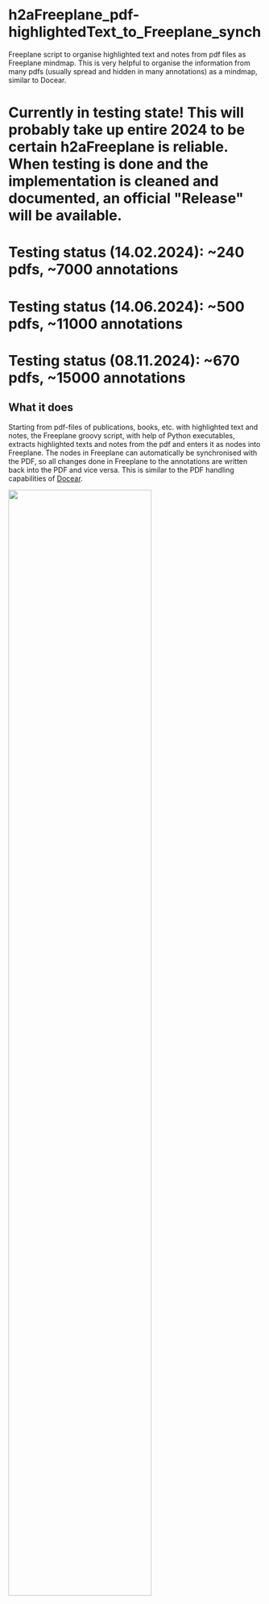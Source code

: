 # h2aFreeplane_pdf-highlightedText_to_Freeplane_synch
Freeplane script to organise highlighted text and notes from pdf files as Freeplane mindmap. This is very helpful to organise the information from many pdfs (usually spread and hidden in many annotations) as a mindmap, similar to Docear.

# Currently in testing state! This will probably take up entire 2024 to be certain h2aFreeplane is reliable. When testing is done and the implementation is cleaned and documented, an official "Release" will be available.
# Testing status (14.02.2024): ~240 pdfs, ~7000 annotations
# Testing status (14.06.2024): ~500 pdfs, ~11000 annotations
# Testing status (08.11.2024): ~670 pdfs, ~15000 annotations

## What it does
Starting from pdf-files of publications, books, etc. with highlighted text and notes, the Freeplane groovy script, with help of Python executables, extracts highlighted texts and notes from the pdf and enters it as nodes into Freeplane. The nodes in Freeplane can automatically be synchronised with the PDF, so all changes done in Freeplane to the annotations are written back into the PDF and vice versa. This is similar to the PDF handling capabilities of [Docear](https://www.youtube.com/watch?v=yDAfcSHxjbM).

<img src="https://github.com/jfriedlein/h2aFreeplane_pdf-highlightedText_to_Freeplane_synch/blob/main/docu/h2aFreeplane%20-%20overview.png" width=75% height=75%>

## Why use h2aFreeplane? Why organise pdf highlights and annotations as mindmap?
Whether h2aFreeplane is an asset to your toolbox depends on your working style. I tend to read many publications as pdf, thereby highlighting text that is important or contains key phrases or valuable information, and adding pop-up notes with ideas/questions/todos. Thereby, one collects a vast amount of information, which is however spread over hundreds of pdfs. If you remember having read something, the chances are high you won't find it again. Even searching the internet might let you down as it does not know what pdfs you have read and sometimes the pdf's underlying text content is not searchable or quite messed up.
Here mindmaps come into play as they are able to collect a vast amount of information, make the data groupable, let you collapse/hide parts, and are fully searchable (searching extracted pdf annotations is much faster than searching the entire text content of pdfs). However, if you collect the data manually, it is a lot of work and almost impossible to maintain/synchronise the mindmap and the pdfs.
h2aFreeplane resolves all of these issues.

[Freeplane How-To](https://www.oldergeeks.com/downloads/files/freeplane-handbook-fullcircle-parts-1-15.pdf)

## Installation and setup
1. Install the mindmapping software Freeplane (https://docs.freeplane.org/) (h2aFreeplane tested for 1.10.4 and 1.12.5 on Linux and xxx on Windows)
2. Download the h2aFreeplane package (at the moment download this repository), unpack the folder somewhere on your hard drive, e.g. "~/h2aFreeplane_pdf-highlightedText_to_Freeplane_synch"
3. Adapt the Freeplane preferences under Tools->Preferences to allow automatic script execution (read and write permission are needed to create the tmp-files that transfer the information from Freeplane to the h2a-Python-executables and back, execution of external programs is needed to execute the h2a-Python-executables and start the pdf-viewer, it might be necessary to allow network operations if some file are located e.g. on a USB stick)

<img src="https://github.com/jfriedlein/h2aFreeplane_pdf-highlightedText_to_Freeplane_synch/blob/main/docu/Freeplane%20settings%20for%20script%20execution.png" width=50% height=50%>

4. In the Freeplane preferences add the path to "~/h2aFreeplane_pdf-highlightedText_to_Freeplane_synch" to the "Script search path", see figure above
5. Restart Freeplane to let it load the scripts.
6. After the restart, you should see both scripts under Tools->Scripts

<img src="https://github.com/jfriedlein/h2aFreeplane_pdf-highlightedText_to_Freeplane_synch/blob/main/docu/Freeplane%20with%20successfully%20loaded%20h2aFreeplane%20scripts.png" width=50% height=50%>

7. You can assign hotkeys to the execution of both scripts. I prefer "alt+h" for exeuction of "H2a Freeplane", and "alt+p" for execution of "H2a Open Pdf on Annot Page"
8. To hide the attributes and attribute symbols for the annotation nodes: View->Node attributes->"Hide all attributes" and turn off "Show icon for attributes"

## Usage
Exemplary pdf with highlighted text:

<img src="https://github.com/jfriedlein/h2aFreeplane_pdf-highlightedText_to_Freeplane_synch/blob/main/docu/Exemplary%20pdf.png" width=50% height=50%>

1. Drag&Drop (holding ctrl+shift to get a link to the pdf, not a file copy) a pdf file into your mindmap.
2. Execute the script "H2a Freeplane" (e.g. by hotkey "alt+h"). Running the script for the first time might take several seconds, because it appears to be compiled. When you run a script for the first time, a warning may appear as script execution can be a security concern. If in question, look through the code or execute it partially.
3. Now the mindmap should list all annotations as child nodes to the pdf-file and the content field of each annotation in the pdf should contain the extracted content.

<img src="https://github.com/jfriedlein/h2aFreeplane_pdf-highlightedText_to_Freeplane_synch/blob/main/docu/Exemplary%20pdf%20with%20loaded%20annotations.png" width=50% height=50%>
<img src="https://github.com/jfriedlein/h2aFreeplane_pdf-highlightedText_to_Freeplane_synch/blob/main/docu/Exemplary%20pdf%20after%20first%20h2a.png" width=50% height=50%>

4. Now you can freely modify the annotation content and afterwards execute the script "H2a Freeplane" (e.g. by hotkey "alt+h") again to write your changes back into the pdf to synchronise both.
<img src="https://github.com/jfriedlein/h2aFreeplane_pdf-highlightedText_to_Freeplane_synch/blob/main/docu/Exemplary%20pdf%20with%20loaded%20annotations%20after%20some%20manual%20cleaning.png" width=50% height=50%>

5. If you select one of the annotation nodes and execute the script "H2a Open Pdf on Annot Page" (e.g. by "alt+p" or clicking the button symbol at the front of an annotation node which needs to be selected), you can open the pdf directly jumping to the page where the selected annotation is located. Note that you will have to enter the paths to your desired pdf-viewer in the "h2aOpenPdfOnAnnotPage.groovy" script to be able to use it. By default, the script uses the default pdf viewer set on your PC to make sure the pdf can be opened. However, this default option does not support jumping to the annotation page. To enable this feature you can choose your desired pdf viewer and the paths and commands inside the h2aOpenPdfOnAnnotPage.groovy script.

<img src="https://github.com/jfriedlein/h2aFreeplane_pdf-highlightedText_to_Freeplane_synch/blob/main/docu/Exemplary%20PDF%20after%20h2a%20and%20some%20manual%20cleaning.png" width=50% height=50%>

6. You can continue to add annotations in the pdf, delete them, change existing annotations, etc. and use the script "H2a Freeplane" to synchronise Freeplane and the PDF.

7. After running h2aFreeplane on a pdf, the keyword "h2a" is added to the "keywords" field of the pdf metadata. This can be displayed e.g. in a file explorer to already see there whether a file has already been processed by h2aFreeplane. For windows file explorer [PDF Property Extension](https://coolsoft.altervista.org/en/pdfpropertyextension#technicaldetails) can enable showing pdf metadata. For Linux ...?

8. In case of any problems, error messages should pop-up. In case of issues please create an "Issue" here in GitHub. Moreover, the Freeplane log files (open via Tools->Open user directory->logs->log.0) also give some information on the process of the script.

## Software scheme
Freeplane -> groovy script as interface -> python executables processing the pdf

todo add image, etc.

## Features
- Extracts highlighted text from a pdf and enters the extracted text into the content of the annotation (using the h2a-engine, see https://github.com/jfriedlein/h2a_pdf-highlightedText_to_annotation for details)
- Loads the content of annotations into Freeplane
- Enables making changes to the annotation content in Freeplane and writing these changes back into the original PDF to keep the PDF and Freeplane synchronised
- Deleting an annotation in the PDF will delete the annotation node in Freeplane
- Deleting an annotation node in Freeplane will not delete the annotation in the pdf (by design, could be changed if desired), but stops h2aFreeplane from again importing the annotation (will not appear in Freeplane again). To undo such a partly deleted annotation, remove the line that belongs to this annotation from the note of the parent pdf node, this will make h2aFreeplane import the annotation again.
- You can rearrange the annotations, group them, add annotations nodes as children to annotations nodes and add non-annotation nodes (standard Freeplane nodes). Currently only three levels of children are supported (can be extended in the groovy script).

## Python executables
Reading and writing of the pdf annotation is based on Python (fitz, pymupdf). However, due to pre-built executables your PC does not need to have Python or any module installed to be able to run h2aFreeplane. Currently the Python-executables are only pre-built for Windows and Linux, but it should easily be possible to build them e.g. for Mac (using auto-py-to-exe). In case there are some security considerations or your antivirus software does not like the Python executables, you can also easily build the Python executables by yourself (using Python3, fitz, auto-py-to-exe and the Python source code from https://github.com/jfriedlein/h2a_pdf-highlightedText_to_annotation building the files h2aFreeplane_caller.py, h2a_update_from_Freeplane_caller.py both with the folder h2a_functions).

## Docear
Docear (https://docear.org/) is a fantastic system, which might has been born to early to truly thrive. Unfortunately, it nowadays appears outdated, unsupported, and somewhat buggy/error-prone (as of 2024). h2aFreeplane opts to revive the pdf handling capabilities of Docear bringing it into the current decade and trying to avoid some of its original shortcomings. We try to achieve this by:
- Limiting this only to the handling of pdf (no JabRef, etc.) to keep it standalone and less complex, more like a module (one piece of the large Docear puzzle)
- Implementing this as a mere script to Freeplane, so it is easier to keep up with new Freeplane developments and versions, and to avoid maintaining an own full-blown software.
- Separating: Freeplane GUI usage - Freeplane script interface - reading/writing pdf annotations
- Not synchronising every modification done in Freeplane just-in-time with a node change, but only synchronising when the user executes the script "H2a Freeplane"
- Using a temporary text file to transfer the annotation content from the Python executable reading the PDF annotation to Freeplane, and a separate file to write the changes from Freeplane into the PDF. This simplifies the execution and debugging as the files can be read by any user and contain not just a single just-in-time change.
- Using Python to do the PDF annotation handling, which provides powerful, fast, and up to date packages, which are actively developed and extended.

## ToDo
- Annotation nodes need to stay as children (or grandchildren, ...) of the parent pdf-node, because only the parent pdf-node contains the link to the PDF as node link. So you cannot move an annotation node somewhere completely else, which was possible in Docear. The former approach is beneficial in case the path to the pdf changes, then we only need to change the path once in the parent node.
- When using the button in front of an annotation node to open the pdf on the corresponding page, you need to click on the node first to select it. The script does not know which node started it based on the button, but only based on the currently selected node.
- When hovering over the nodes the attributes and notes pop-up. This can be distracting, but is a Freeplane settings. Can this be deactivated?
- Currently hardcoded to timezone Europe/Berlin
- Check different timezone formats such as SumatraPDF "...Z" instead of "+1'00"
- Currently only file ending ".pdf" is detected, not ".PDF", maybe use ".toLowerCase()" in all those places


